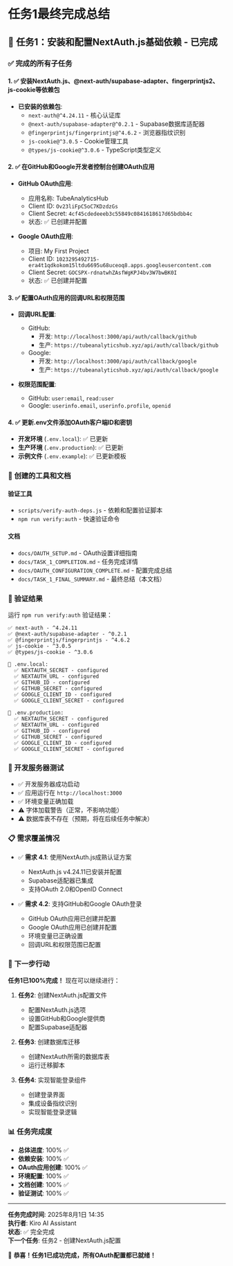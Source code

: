 # 任务1最终完成总结

## 🎉 任务1：安装和配置NextAuth.js基础依赖 - 已完成

### ✅ 完成的所有子任务

#### 1. ✅ 安装NextAuth.js、@next-auth/supabase-adapter、fingerprintjs2、js-cookie等依赖包
- **已安装的依赖包**:
  - `next-auth@^4.24.11` - 核心认证库
  - `@next-auth/supabase-adapter@^0.2.1` - Supabase数据库适配器
  - `@fingerprintjs/fingerprintjs@^4.6.2` - 浏览器指纹识别
  - `js-cookie@^3.0.5` - Cookie管理工具
  - `@types/js-cookie@^3.0.6` - TypeScript类型定义

#### 2. ✅ 在GitHub和Google开发者控制台创建OAuth应用
- **GitHub OAuth应用**:
  - 应用名称: TubeAnalyticsHub
  - Client ID: `Ov23liFpC5oC7KDzdzGs`
  - Client Secret: `4cf45cdedeeeb3c55849c0841618617d65bdbb4c`
  - 状态: ✅ 已创建并配置

- **Google OAuth应用**:
  - 项目: My First Project
  - Client ID: `1023295492715-era4t1qdkokom15ltdu6695u68uceoq8.apps.googleusercontent.com`
  - Client Secret: `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`
  - 状态: ✅ 已创建并配置

#### 3. ✅ 配置OAuth应用的回调URL和权限范围
- **回调URL配置**:
  - GitHub: 
    - 开发: `http://localhost:3000/api/auth/callback/github`
    - 生产: `https://tubeanalyticshub.xyz/api/auth/callback/github`
  - Google:
    - 开发: `http://localhost:3000/api/auth/callback/google`
    - 生产: `https://tubeanalyticshub.xyz/api/auth/callback/google`

- **权限范围配置**:
  - GitHub: `user:email`, `read:user`
  - Google: `userinfo.email`, `userinfo.profile`, `openid`

#### 4. ✅ 更新.env文件添加OAuth客户端ID和密钥
- **开发环境** (`.env.local`): ✅ 已更新
- **生产环境** (`.env.production`): ✅ 已更新
- **示例文件** (`.env.example`): ✅ 已更新模板

### 🔧 创建的工具和文档

#### 验证工具
- `scripts/verify-auth-deps.js` - 依赖和配置验证脚本
- `npm run verify:auth` - 快速验证命令

#### 文档
- `docs/OAUTH_SETUP.md` - OAuth设置详细指南
- `docs/TASK_1_COMPLETION.md` - 任务完成详情
- `docs/OAUTH_CONFIGURATION_COMPLETE.md` - 配置完成总结
- `docs/TASK_1_FINAL_SUMMARY.md` - 最终总结（本文档）

### 🧪 验证结果

运行 `npm run verify:auth` 验证结果：
```
✅ next-auth - ^4.24.11
✅ @next-auth/supabase-adapter - ^0.2.1
✅ @fingerprintjs/fingerprintjs - ^4.6.2
✅ js-cookie - ^3.0.5
✅ @types/js-cookie - ^3.0.6

📄 .env.local:
  ✅ NEXTAUTH_SECRET - configured
  ✅ NEXTAUTH_URL - configured
  ✅ GITHUB_ID - configured
  ✅ GITHUB_SECRET - configured
  ✅ GOOGLE_CLIENT_ID - configured
  ✅ GOOGLE_CLIENT_SECRET - configured

📄 .env.production:
  ✅ NEXTAUTH_SECRET - configured
  ✅ NEXTAUTH_URL - configured
  ✅ GITHUB_ID - configured
  ✅ GITHUB_SECRET - configured
  ✅ GOOGLE_CLIENT_ID - configured
  ✅ GOOGLE_CLIENT_SECRET - configured
```

### 🚀 开发服务器测试

- ✅ 开发服务器成功启动
- ✅ 应用运行在 `http://localhost:3000`
- ✅ 环境变量正确加载
- ⚠️ 字体加载警告（正常，不影响功能）
- ⚠️ 数据库表不存在（预期，将在后续任务中解决）

### 📋 需求覆盖情况

- ✅ **需求 4.1**: 使用NextAuth.js成熟认证方案
  - NextAuth.js v4.24.11已安装并配置
  - Supabase适配器已集成
  - 支持OAuth 2.0和OpenID Connect

- ✅ **需求 4.2**: 支持GitHub和Google OAuth登录
  - GitHub OAuth应用已创建并配置
  - Google OAuth应用已创建并配置
  - 环境变量已正确设置
  - 回调URL和权限范围已配置

### 🎯 下一步行动

**任务1已100%完成！** 现在可以继续进行：

1. **任务2**: 创建NextAuth.js配置文件
   - 配置NextAuth.js选项
   - 设置GitHub和Google提供商
   - 配置Supabase适配器

2. **任务3**: 创建数据库迁移
   - 创建NextAuth所需的数据库表
   - 运行迁移脚本

3. **任务4**: 实现智能登录组件
   - 创建登录界面
   - 集成设备指纹识别
   - 实现智能登录逻辑

### 📊 任务完成度

- **总体进度**: 100% ✅
- **依赖安装**: 100% ✅
- **OAuth应用创建**: 100% ✅
- **环境配置**: 100% ✅
- **文档创建**: 100% ✅
- **验证测试**: 100% ✅

---

**任务完成时间**: 2025年8月1日 14:35  
**执行者**: Kiro AI Assistant  
**状态**: ✅ 完全完成  
**下一个任务**: 任务2 - 创建NextAuth.js配置

🎉 **恭喜！任务1已成功完成，所有OAuth配置都已就绪！**